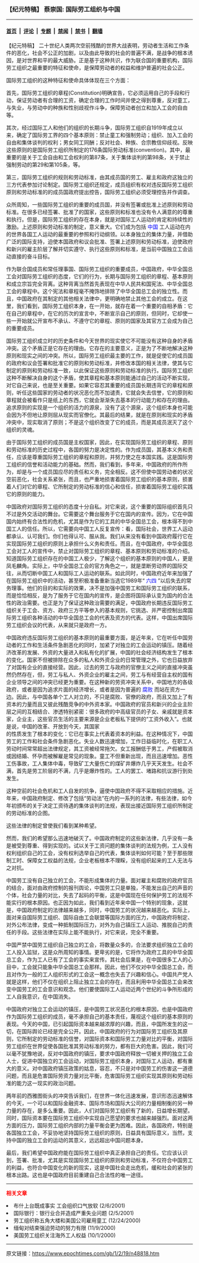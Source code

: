 ### 【纪元特稿】  蔡崇国: 国际劳工组织与中国

---

#### [首页](../../../..?n48818) &nbsp;|&nbsp; [评论](../../../../../epoch-comment?n48818) &nbsp;|&nbsp; [专题](../../../../../epoch-special?n48818) &nbsp;|&nbsp; [禁闻](../../../../../epoch-news?n48818) &nbsp;|&nbsp; [禁书](../../../../../books?n48818) &nbsp;|&nbsp; [翻墙](https://github.com/gfw-breaker/nogfw/blob/master/README.md?n48818)


<div class="post_content" id="artbody" itemprop="articleBody">
 <!-- article content begin -->
 <p>
  【纪元特稿】  二十世纪人类两次空前残酷的世界大战表明，劳动者生活和工作条件的恶化，社会不公正的加剧，以及由此导致的社会的普遍不满，是战争的根本诱因，是对世界和平的最大威胁。正是基于这种共识，作为联合国的重要机构，国际劳工组织之最重要的特征和使命，是保障劳动者的权益和维护普遍的社会公正。
 </p>
 <p>
  国际劳工组织的这种特征和使命具体体现在三个方面：
 </p>
 <p>
  首先，国际劳工组织的章程(Constitution)明确宣告，它必须运用自己的手段和行动，保证劳动者有合理的工资，确定合理的工作时间并使之得到尊重，反对童工，与失业，与劳动中的种族和性别歧视作斗争，保障劳动者创立和加入工会的自由等。
 </p>
 <p>
  其次，经过国际工人和他们的组织的长期斗争，国际劳工组织自1919年成立以来，确定了国际劳工界的四个基本原则：禁止童工和强制劳动；组织、加入工会的自由和集体谈判的权利；男女同工同酬；反对社会、种族、合宗教信仰歧视。反映这些原则的是国际劳工组织所制定的176条国际劳动标准(convention)。其中，最重要的是关于工会自由和工会权利的第87条，关于集体谈判的第98条，关于禁止强制劳动的第29和第105条，等。
 </p>
 <p>
  第三，国际劳工组织的规则和劳动标准，由其成员国的劳工、雇主和政府这独立的三方代表参加讨论制定。国际劳工组织还规定，成员组织有权对违反国际劳工组织原则和劳动标准的的成员国政府提出控告，国际劳工组织必须受理控告并作调查。
 </p>
 <p>
  众所周知，一些国际劳工组织的重要的成员国，并没有签署或批准上述原则和劳动标准。在很多已经签署、批准了的国家，这些原则和标准也没有令人满意的的尊重和执行。但是，国际劳工组织的存在本身，就是对国际工人运动的肯定和持续性的激励。上述原则和劳动标准的制定，意义重大。它们成为包括
  <ok href="http://www3.epochtimes.com/news/epochnews/main/2.html">
   <font color="blue">
    中国
   </font>
  </ok>
  工人运动在内的世界各国工人运动的最重要的参照和行动纲领。以本身独立的集体力量，并借助广泛的国际支持，迫使本国政府和议会批准、签署上述原则和劳动标准，迫使政府和新兴的雇主阶层了解并切实遵守、执行这些原则和标准，是当前中国独立工会运动直接的奋斗目标。
 </p>
 <p>
  作为联合国成员和常任理事国、国际劳工组织的重要成员，中国政府，中华全国总工会对国际劳工组织的态度，它们的行为，长期与国际劳工组织的章程、基本原则和成立宗旨完全背离。这种背离当然首先表现在中华人民共和国宪法、中华全国总工会的章程中。这个宪法和章程毫不掩饰地排除了中华全国总工会的独立性。而且，中国政府在其制定的其他相关法律中，更明确地禁止其他工会的成立。在这里，我们看到，国际劳工组织本身，在一开始，就存在着一个重要的自相矛盾：它在自己的章程中，在它的历次的宣言中，不断宣示自己的原则，但同时，它却使一些一开始就公开宣布不承认、不遵守它的章程、原则的国家及其官方工会成为自己的重要成员。
 </p>
 <p>
  国际劳工组织成立时的历史条件和今天世界的现实使它不可能没有这种自身的矛盾冲突。这个矛盾正是它存在的理由。它存在的主要意义，正是为了不断地解决这种原则和现实之间的冲突。所以，国际劳工组织最主要的工作，就是促使它的成员国的政府和议会签署和批准它的原则和劳动标准，并修改本国的相关法律，使其与它制定的原则和劳动标准一致，以此保证这些原则和劳动标准的执行。国际劳工组织这种不断解决自身的这个矛盾，使其章程和基本原则能通过自己的活动不断实现，对它自己来说，也是至关重要。如果它容忍其重要的成员国长期违背它的章程和原则，听任这些国家的劳动者的状况恶化而不加谴责，它就会失去信誉，它的原则和章程就会被看作只是纸上的东西，它就会渐渐失去基本的行动能力和存在的理由。追求原则的实现是一个组织的活力的源泉，没有了这个源泉，这个组织本身也可能会因为不但地让原则屈从现实而官僚化。其最后的结果，就是在原则和现实的矛盾冲突中，现实取消了原则；不是这个组织改变了它的成员，而是其成员泯灭了这个组织的灵魂。
 </p>
 <p>
  由于国际劳工组织的成员国是主权国家，因此，在实现国际劳工组织的章程、原则和劳动标准的历史过程中，各国的努力是决定性的。作为成员国，其基本义务和责任，应该是尊重国际劳工组织的章程和原则，并努力使之在本国实践。这是国际劳工组织的信誉和活动能力的基础。然而，我们看到，多年来，中国政府的所作所为，却是与一个成员国应尽的责任和义务，完全相反。这不但使中国劳动者的状况空前恶化，社会关系紧张，而且，也严重地损害着国际劳工组织的基本原则，损害着人们对它的章程、它所制定的劳动标准的信心和信任，损害着国际劳工组织实践它的原则的能力。
 </p>
 <p>
  中国政府对国际劳工组织的态度十分自私。对它来说，这个重要的国际组织首先只不过是外交活动的舞台。它需要这个舞台服务于它在国内的宣传。因为，它在中国国内始终有合法性的危机，尤其是作为它的工具的中华全国总工会，根本得不到中国工人的信任。所以，它需要向中国工人反复宣传：看，国际社会，世界工人运动都承认、认可我们。你们也得认可、服从我。我们从来没有看到中国政府履行它在实现国际劳工组织的原则上承担什么义务和责任。而且，在中国政府，中华全国总工会对工人的宣传中，禁止对国际劳工组织的章程、基本原则和劳动标准的介绍。知道国际劳工组织存在的中国工人极少，了解这个组织的基本原则的中国人，更是凤毛麟角。实际上，中华全国总工会的官方角色之一，就是垄断劳动界的国际交往，从而切断中国工人和国际工人运动的联系。如此同时，中国政府近年来加强了在国际劳工组织中的活动，甚至积极准备重新当选它1989年“
  <ok href="https://www.epochtimes.com/news/epochnews/news/Focus.asp?Focus_ID=1102">
   <font color="blue">
    六四
   </font>
  </ok>
  ”以后失去的常务理事。他们的目的和实际的效果，决不是加强中国劳工和国际劳工组织的联系，而是恰恰相反，是为了服务于它在国内的宣传，是企图将国际承认变为国内的合法性的政治需要。也正是为了保证这种政治需要的满足，中国政府长期违反国际劳工组织关于工会、资方、政府三方平等参入的基本规则，它挑选、并严密控制出席国际劳工组织各种活动的中华全国总工会的代表及资方的代表。这样，中国出席国际劳工组织会议的代表，从来就只是政府一方。
 </p>
 <p>
  中国政府违反国际劳工组织的基本原则的最重要方面，是近年来，它在听任中国劳动者的工作和生活条件急剧恶化的同时，加紧了对独立的工会运动的镇压。随着经济改革的发展、外资的大量进入和私有化的扩展，中国的社会经济结构发生了根本的变化。国家不但被排除在众多的私人和外资企业的日常管理之外，它也日益放弃了对国有企业的直接经营。因此，过去的劳工与政府的官僚主义之间的直接冲突虽然仍然存在，但，劳工与私人、外资企业的雇主之间，劳工与有经营自主权的国有企业领导之间的冲突已经更为重要。在这种新的劳资冲突关系中，中国地方的各级政府，或者是因为追求片面的经济增长，或者是因为普遍的
  <ok href="http://www.dajiyuan.com/news/epochnews/news/Focus.asp?Focus_ID=315">
   <font color="blue">
    腐败
   </font>
  </ok>
  而站在资方一边。因此，与中国各单个工人对立的，不只是腐败、官僚的政府，而且又加上了有资本的力量而且又彼此残酷竞争的中外资本家。中国政府的官员和新兴的企业主阶层之间的互相结合、渗透特别紧密：很多政府的中高级官员的子女、亲戚就是资本家，企业主，这些官员生活的主要来源是企业老板私下提供的“工资外收入”。也就是说，中国的改革、开放到今天，其国家
  <br/>
  的性质发生了根本的变化：它已在事实上代表着资本的利益。在这种情况下，中国劳工的工作和社会条件急剧恶化。失业人数迅速增加，工作日益临时化，在职工人劳动时间常常超出法律规定，其工资被经常拖欠。女工报酬低于男工，产假被取消或因结婚、怀孕而被解雇是常见的现象。童工不但重新出现，而且迅速增加。恶性工伤事故，工人集体中毒，导致矿工大量伤亡的煤矿井爆炸几乎天天发生。社会不满，首先是劳工阶层的不满，几乎是爆炸性的。工人的罢工、堵路和抗议游行到处发生。
 </p>
 <p>
  这种空前的社会危机和工人自发的抗争，逼使中国政府不得不采取相应的措施。近年来，中国政府制定、修改了包括“劳动法”在内的一系列的法律，有些法律，如今年初颁布的关于决定工资待遇的集体谈判的法规，表现出接近国际劳工组织所制定的劳动标准的企图。
 </p>
 <p>
  这些法律的制定曾使我们看到某种希望。
 </p>
 <p>
  然而，我们的希望那么迅速地破灭了。中国政府制定的这些新法律，几乎没有一条是被受到尊重、得到实现的。试以关于工资问题的集体谈判的法规为例，工人没有权利组织自己的工会，没有权利选举自己的代表，集体谈判如何可能？至于那些限制工时、保障女工权益的法规，企业老板根本不理睬，没有组织起来的工人无法与之对抗。
 </p>
 <p>
  中国劳工没有自己独立的工会，不能形成集体的力量。面对雇主和腐败的政府官员的结合，面对由政府控制的报刊舆论，中国劳工只是单独，不能发出自己的声音的个体，社会力量的对比，失去了起码的平衡，这是中国现在任何保护劳工的法规不能实行的根本原因。也正因为如此，我们看到近年来中国一个特别的现象，这就是，中国政府制定的法律越来越多，同时，中国劳工的状况越来越恶化。实际上，面对来自国际劳工组织、国际自由工会联盟等国际方面的压力，中国政府将制定、对外公布法律，变成一种抵制国际压力，对外为自己镇压工人运动、推脱自己的责任的手段。这些法律在实际上能不能执行，对它来说，完全不重要。
 </p>
 <p>
  中国严禁中国劳工组织自己独立的工会，将数量众多的，合法要求组织独立工会的工人投入监狱，这是众所周知的事情。更卑劣的是，它将作为政府工具的中华全国总工会，作为工人已有了工会的事实来宣传。其社会后果是，在中国很多工人的心目中，工会就只能象中华全国总工会那样。因此，他们不仅对中华全国总工会，而且对作为一般的工人组织形式的工会这一概念也失去了兴趣和信心。中国共产党人就是这样，他们不仅在组织上阻止独立工会的存在，而且利用中华全国总工会来改变中国劳工的工会意识和观念。他们要使国际工人运动近两个世纪的斗争所形成的工人自我意识，在中国消失。
 </p>
 <p>
  中国政府对独立工会运动的镇压，是中国劳工状况恶化的根本原因，也是中国政府作为国际劳工组织的成员，毫不承担自己的基本责任，蔑视这个组织的基本原则的表现。今天的中国，已引起国际资本越来越浓厚的兴趣，而且，中国所发生的这一切，在国际舆论已经是完全公开。因此，中国政府的行为对国际劳工组织及其原则，它所制定的劳动标准的信誉，对国际资本和国际劳工力量对比的平衡，对国际劳工组织在世界促使各国批准其劳动标准的努力，都有巨大的危害。因此，我们可以毫不犹豫地说，反对中国政府的镇压，要求中国政府释放一切被关押的独立工会人士，促进中国独立的工会运动，对国际劳工组织本身，对国际工人运动，都有重大的意义。对中国政府镇压政策的姑息，容忍，不只是对中国劳工的伤害这一道德问题，而且是危害国际劳资力量对比平衡，危害国际劳工组织实现其原则和劳动标准的能力这一现实的政治问题。
 </p>
 <p>
  两年前的西雅图街头的冲突告诉我们，在世界一体化迅速发展，意识形态迅速解体的今天，一个可以和国际金融资本、国际市场和国际大公司的力量相制衡的另一种力量的存在，是多么重要。因此，人们对国际劳工组织有了新的，日益增长期望。同时，国际资本要在国际劳工组织中实现自己愿望的要求也越来越强烈。面对这两方面的压力，国际劳工组织内部的力量平衡会更为困难。因此，各国政府，特别是各国独立工会，不妥协地坚持国际劳工组织的原则，日益具有国际意义，当然，支持中国的独立工会的运动的其意义，远远超出中国问题本身。
 </p>
 <p>
  最后，我们希望中国政府能在国际劳工组织中真正承担自己的责任。它应该认识到，签署、批准，尤其是实现国际劳工组织的原则和劳动标准，不仅符合中国劳工的利益，也符合中国变化的新的现实，这是中国社会走出危机，缓和社会的紧张的根本出路。这也是中国政府目前重建自己合法性的唯一途径。
 </p>
 <p>
 </p>
 <hr/>
 <p>
  <b>
   <font color="red">
    相关文章
   </font>
  </b>
  <br/>
 </p>
 <li>
  <ok href="http://epochtimes.com/news/epochnews/newscontent.asp?ID=44037" target="_blank">
   布什上台既成事实 工会组织口气放软
  </ok>
  (2/6/2001)
  <li>
   <ok href="http://epochtimes.com/news/epochnews/newscontent.asp?ID=43555" target="_blank">
    国际银行：银行业合并造成严重失业问题
   </ok>
   (2/5/2001)
   <li>
    <ok href="http://epochtimes.com/news/epochnews/newscontent.asp?ID=26587" target="_blank">
     劳工组织称五角大楼和美国公司雇用童工
    </ok>
    (12/24/2000)
    <li>
     <ok href="http://epochtimes.com/news/epochnews/newscontent.asp?ID=8543" target="_blank">
      缅甸对结束强迫劳动的努力有限
     </ok>
     (11/9/2000)
     <li>
      <ok href="http://epochtimes.com/news/epochnews/newscontent.asp?ID=3472" target="_blank">
       美国劳工组织关注海外工人权益
      </ok>
      (10/1/2000)
      <br/>
      <!-- article content end -->
      <div id="below_article_ad">
      </div>
     </li>
    </li>
   </li>
  </li>
 </li>
</div>


---

原文链接：https://www.epochtimes.com/gb/1/2/19/n48818.htm